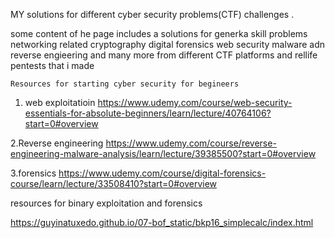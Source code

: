 
MY solutions for different cyber security problems(CTF) challenges .


some content of he page includes a solutions for 
generka skill problems
networking related
cryptography
digital forensics
web security
malware adn reverse engieering and many more from different CTF platforms and rellife pentests that i made



    Resources for starting cyber security for begineers

1. web exploitatioin
           https://www.udemy.com/course/web-security-essentials-for-absolute-beginners/learn/lecture/40764106?start=0#overview


2.Reverse engineering
      https://www.udemy.com/course/reverse-engineering-malware-analysis/learn/lecture/39385500?start=0#overview

3.forensics
        https://www.udemy.com/course/digital-forensics-course/learn/lecture/33508410?start=0#overview



resources for binary exploitation and forensics

https://guyinatuxedo.github.io/07-bof_static/bkp16_simplecalc/index.html


    

